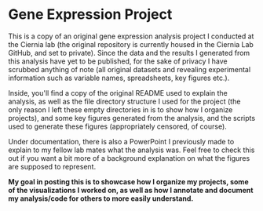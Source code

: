 # Gene Expression Project

This is a copy of an original gene expression analysis project I conducted at
the Ciernia lab (the original repository is currently housed in the Ciernia Lab
GitHub, and set to private). Since the data and the results I generated from
this analysis have yet to be published, for the sake of privacy I have
scrubbed anything of note (all original datasets and revealing experimental
information such as variable names, spreadsheets, key figures etc.).

Inside, you'll find a copy of the original README used to explain the analysis,
as well as the file directory structure I used for the project (the only reason
I left these empty directories in is to show how I organize projects),
and some key figures generated from the analysis, and the scripts used to
generate these figures (appropriately censored, of course).

 Under documentation, there is also a PowerPoint I previously made to explain to
 my fellow lab mates what the analysis was. Feel free to check this out if you
 want a bit more of a background explanation on what the figures are supposed
 to represent.

 **My goal in posting this is to showcase how I organize my projects, some of the
 visualizations I worked on, as well as how I annotate and document my
 analysis/code for others to more easily understand.**
